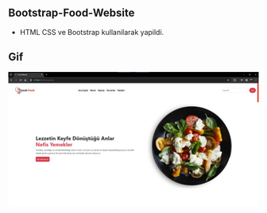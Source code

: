 ## Bootstrap-Food-Website

- HTML CSS ve Bootstrap kullanilarak yapildi.

## Gif

<img src="/Ekran Görüntüsü.jpg">
